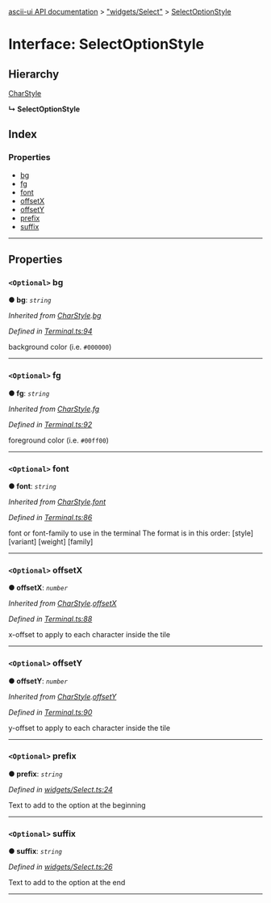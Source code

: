[ascii-ui API documentation](../README.md) > ["widgets/Select"](../modules/_widgets_select_.md) > [SelectOptionStyle](../interfaces/_widgets_select_.selectoptionstyle.md)

# Interface: SelectOptionStyle

## Hierarchy

 [CharStyle](_terminal_.charstyle.md)

**↳ SelectOptionStyle**

## Index

### Properties

* [bg](_widgets_select_.selectoptionstyle.md#bg)
* [fg](_widgets_select_.selectoptionstyle.md#fg)
* [font](_widgets_select_.selectoptionstyle.md#font)
* [offsetX](_widgets_select_.selectoptionstyle.md#offsetx)
* [offsetY](_widgets_select_.selectoptionstyle.md#offsety)
* [prefix](_widgets_select_.selectoptionstyle.md#prefix)
* [suffix](_widgets_select_.selectoptionstyle.md#suffix)

---

## Properties

<a id="bg"></a>

### `<Optional>` bg

**● bg**: *`string`*

*Inherited from [CharStyle](_terminal_.charstyle.md).[bg](_terminal_.charstyle.md#bg)*

*Defined in [Terminal.ts:94](https://github.com/danikaze/ascii-ui/blob/cfe4704/src/Terminal.ts#L94)*

background color (i.e. `#000000`)

___
<a id="fg"></a>

### `<Optional>` fg

**● fg**: *`string`*

*Inherited from [CharStyle](_terminal_.charstyle.md).[fg](_terminal_.charstyle.md#fg)*

*Defined in [Terminal.ts:92](https://github.com/danikaze/ascii-ui/blob/cfe4704/src/Terminal.ts#L92)*

foreground color (i.e. `#00ff00`)

___
<a id="font"></a>

### `<Optional>` font

**● font**: *`string`*

*Inherited from [CharStyle](_terminal_.charstyle.md).[font](_terminal_.charstyle.md#font)*

*Defined in [Terminal.ts:86](https://github.com/danikaze/ascii-ui/blob/cfe4704/src/Terminal.ts#L86)*

font or font-family to use in the terminal The format is in this order: \[style\] \[variant\] \[weight\] \[family\]

___
<a id="offsetx"></a>

### `<Optional>` offsetX

**● offsetX**: *`number`*

*Inherited from [CharStyle](_terminal_.charstyle.md).[offsetX](_terminal_.charstyle.md#offsetx)*

*Defined in [Terminal.ts:88](https://github.com/danikaze/ascii-ui/blob/cfe4704/src/Terminal.ts#L88)*

x-offset to apply to each character inside the tile

___
<a id="offsety"></a>

### `<Optional>` offsetY

**● offsetY**: *`number`*

*Inherited from [CharStyle](_terminal_.charstyle.md).[offsetY](_terminal_.charstyle.md#offsety)*

*Defined in [Terminal.ts:90](https://github.com/danikaze/ascii-ui/blob/cfe4704/src/Terminal.ts#L90)*

y-offset to apply to each character inside the tile

___
<a id="prefix"></a>

### `<Optional>` prefix

**● prefix**: *`string`*

*Defined in [widgets/Select.ts:24](https://github.com/danikaze/ascii-ui/blob/cfe4704/src/widgets/Select.ts#L24)*

Text to add to the option at the beginning

___
<a id="suffix"></a>

### `<Optional>` suffix

**● suffix**: *`string`*

*Defined in [widgets/Select.ts:26](https://github.com/danikaze/ascii-ui/blob/cfe4704/src/widgets/Select.ts#L26)*

Text to add to the option at the end

___

